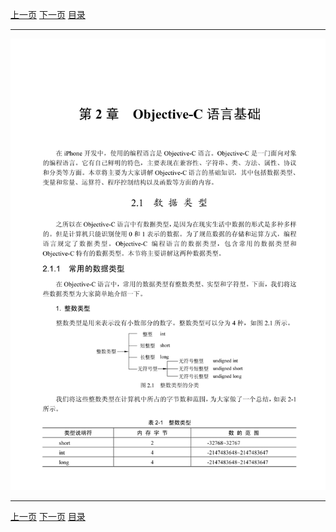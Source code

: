 [上一页](055.md) [下一页](057.md) [目录](../README.md)

***

![056](../images/056.png)

***

[上一页](055.md) [下一页](057.md) [目录](../README.md)